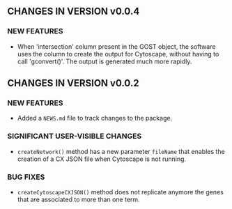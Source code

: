 CHANGES IN VERSION v0.0.4
------------------------

### NEW FEATURES

* When 'intersection' column present in the GOST object, the software uses the column to create the output for Cytoscape, without having to call 'gconvert()'. The output is generated much more rapidly.


CHANGES IN VERSION v0.0.2
------------------------

### NEW FEATURES

* Added a `NEWS.md` file to track changes to the package.

### SIGNIFICANT USER-VISIBLE CHANGES

* `createNetwork()` method has a new parameter `fileName` that enables the creation of a CX JSON file when Cytoscape is not running.

### BUG FIXES

* `createCytoscapeCXJSON()` method does not replicate anymore the genes that are associated to more than one term.
